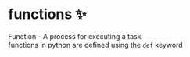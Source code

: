 # functions :sparkles:  

Function - A process for executing a task  
functions in python are defined using the `def` keyword  
